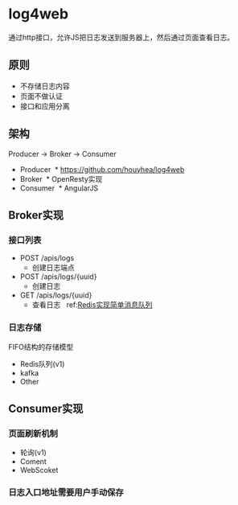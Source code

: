 # log4web
通过http接口，允许JS把日志发送到服务器上，然后通过页面查看日志。

## 原则
* 不存储日志内容
* 页面不做认证
* 接口和应用分离

## 架构
Producer  ->  Broker  ->  Consumer

* Producer
  * https://github.com/houyhea/log4web
* Broker
  * OpenResty实现
* Consumer
  * AngularJS


## Broker实现

### 接口列表

* POST /apis/logs
  * 创建日志端点
* POST /apis/logs/{uuid}
  * 创建日志
* GET /apis/logs/{uuid}
  * 查看日志
  
ref:[Redis实现简单消息队列](http://www.jianshu.com/p/9c04890615ba)

### 日志存储
FIFO结构的存储模型
* Redis队列(v1)
* kafka
* Other

## Consumer实现
### 页面刷新机制
* 轮询(v1)
* Coment
* WebScoket

### 日志入口地址需要用户手动保存
